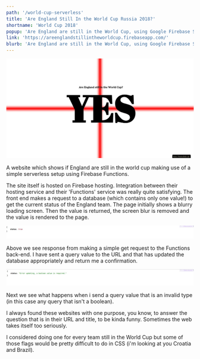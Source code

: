 ```yaml
---
path: '/world-cup-serverless'
title: 'Are England Still In the World Cup Russia 2018?'
shortname: 'World Cup 2018'
popup: 'Are England are still in the World Cup, using Google Firebase Serverless Functions'
link: 'https://areenglandstillintheworldcup.firebaseapp.com/'
blurb: 'Are England are still in the World Cup, using Google Firebase Serverless Functions'
---
```


![Front page of 'Are England still in the World Cup Russia 2018?'](EIWCFull.jpg)  

A website which shows if England are still in the world cup making use of a simple serverless setup using Firebase Functions.  

The site itself is hosted on Firebase hosting. Integration between their hosting service and their 'Functions' service was really quite satisfying. The front end makes a request to a database (which contains only one value!) to get the current status of the England team. The page initially shows a blurry loading screen. Then the value is returned, the screen blur is removed and the value is rendered to the page. 

![The serverless response when a request to update the status of whether England are in the world cup currently](EIWCbackend200.jpg)  

Above we see response from making a simple get request to the Functions back-end. I have sent a query value to the URL and that has updated the database appropriately and return me a confirmation.  

![The hidden backend reposne when an inccorect request is made to the serverless function](EIWCbackendErrorFull.jpg)  

Next we see what happens when i send a query value that is an invalid type (in this case any query that isn't a boolean).  

I always found these websites with one purpose, you know, to answer the question that is in their URL and title, to be kinda funny. Sometimes the web takes itself too seriously.  

I considered doing one for every team still in the World Cup but some of those flags would be pretty difficult to do in CSS (i'm looking at you Croatia and Brazil).  